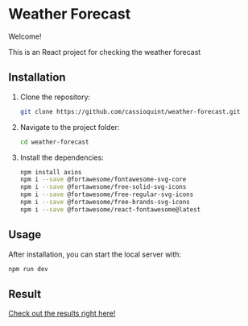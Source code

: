 # Weather Forecast

Welcome!

This is an React project for checking the weather forecast

## Installation
1. Clone the repository:
   ```bash
   git clone https://github.com/cassioquint/weather-forecast.git
   ```
2. Navigate to the project folder:
   ```bash
   cd weather-forecast
   ```
3. Install the dependencies:
   ```bash
   npm install axios
   npm i --save @fortawesome/fontawesome-svg-core
   npm i --save @fortawesome/free-solid-svg-icons
   npm i --save @fortawesome/free-regular-svg-icons
   npm i --save @fortawesome/free-brands-svg-icons
   npm i --save @fortawesome/react-fontawesome@latest
   ```

## Usage
After installation, you can start the local server with:
```bash
npm run dev
```

## Result
[Check out the results right here!](https://weather-forecast-gules-eight.vercel.app/)